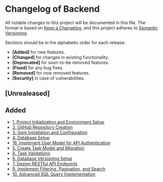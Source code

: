 # Changelog of Backend

All notable changes to this project will be documented in this file. The format is based on [Keep a Changelog](https://keepachangelog.com/en/1.0.0/),
and this project adheres to [Semantic Versioning](https://semver.org/spec/v2.0.0.html).

Sections should be in the alphabetic order for each release:

- **[Added]** for new features.
- **[Changed]** for changes in existing functionality.
- **[Deprecated]** for soon-to-be removed features.
- **[Fixed]** for any bug fixes.
- **[Removed]** for now removed features.
- **[Security]** in case of vulnerabilities.

## [Unrealeased]

## Added

- [1. Project Initialization and Environment Setup](https://trello.com/c/XXpzhbMR/1-1-project-initialization-and-environment-setup)
- [2. GitHub Repository Creation](https://trello.com/c/vgHilzOD/3-2-github-repository-creation)
- [3. Gem Installation and Configuration](https://trello.com/c/CMYbiv9J/2-3-gem-installation-and-configuration)
- [4. Database Setup](https://trello.com/c/0jMOW919/4-4-database-setup)
- [16. Implement User Model for API Authentication](https://trello.com/c/8hMt0TyS/16-16-implement-user-model-for-api-authentication)
- [5. Create Task Model and Migration](https://trello.com/c/ucmsH1zD/5-5-create-task-model-and-migration)
- [8. Task Validations](https://trello.com/c/ovKAfU6u/8-8-task-validations)
- [6. Database Versioning Setup](https://trello.com/c/ArYpaQCN/6-6-database-versioning-setup)
- [7. Design RESTful API Endpoints](https://trello.com/c/YLaVlIKC/7-7-design-restful-api-endpoints)
- [9. Implement Filtering, Pagination, and Search](https://trello.com/c/aYBZtLif/9-9-implement-filtering-pagination-and-search)
- [10. Advanced SQL Query Implementation](https://trello.com/c/dRm5uvtQ/10-10-advanced-sql-query-implementation)